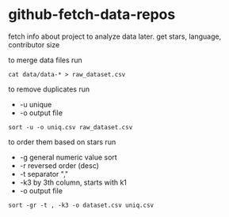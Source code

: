 # github-fetch-data-repos
fetch info about project to analyze data later. get stars, language, contributor size

to merge data files run 
```shell
cat data/data-* > raw_dataset.csv
```

to remove duplicates run 
- -u unique
- -o output file
```shell
sort -u -o uniq.csv raw_dataset.csv
```

to order them based on stars run
- -g general numeric value sort
- -r reversed order (desc)
- -t separator ","
- -k3 by 3th column, starts with k1 
- -o output file
```shell
sort -gr -t , -k3 -o dataset.csv uniq.csv
```

